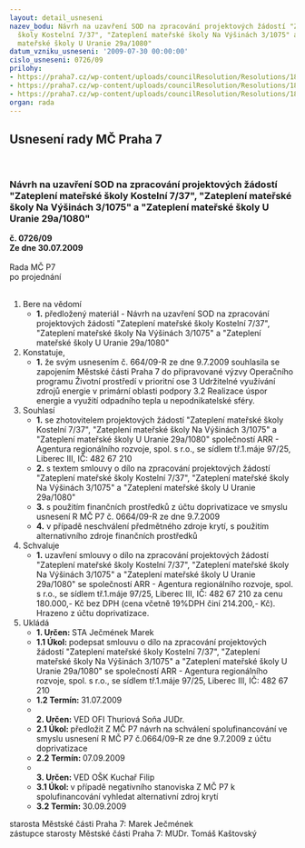 ```yaml
---
layout: detail_usneseni
nazev_bodu: Návrh na uzavření SOD na zpracování projektových žádostí "Zateplení mateřské
  školy Kostelní 7/37", "Zateplení mateřské školy Na Výšinách 3/1075" a "Zateplení
  mateřské školy U Uranie 29a/1080"
datum_vzniku_usneseni: '2009-07-30 00:00:00'
cislo_usneseni: 0726/09
prilohy:
- https://praha7.cz/wp-content/uploads/councilResolution/Resolutions/18689/37-smlouva_zateplov%c3%a1n%c3%ad_m%c4%8d_praha_7.doc
- https://praha7.cz/wp-content/uploads/councilResolution/Resolutions/18689/37-nab%c3%addka_zateplov%c3%a1n%c3%ad_m%c4%8d_praha_7.doc
- https://praha7.cz/wp-content/uploads/councilResolution/Resolutions/18689/37-usneseni0664_09r.doc
organ: rada
---
```

<div id="ucUsn_pList" class="usn">
	<span><h2>Usnesení rady MČ Praha 7 </h2>
<br></span><div class="standBody">
<span><h3>Návrh na uzavření SOD na zpracování projektových žádostí "Zateplení mateřské školy Kostelní 7/37", "Zateplení mateřské školy Na Výšinách 3/1075" a "Zateplení mateřské školy U Uranie 29a/1080"</h3></span><div class="center">
		<strong>č. 0726/09</strong><br>
	</div>
<div class="center">
		<strong>Ze dne 30.07.2009</strong><br><br>
	</div>Rada MČ P7<br> po projednání<br><br><ol>
<li>Bere na vědomí<ul><li>
<strong>1.</strong> předložený materiál - Návrh na uzavření SOD na zpracování projektových žádostí "Zateplení mateřské školy Kostelní 7/37", "Zateplení mateřské školy Na Výšinách 3/1075" a "Zateplení mateřské školy U Uranie 29a/1080"</li></ul>
</li>
<li>Konstatuje,<ul><li>
<strong>1.</strong> že svým usnesením č. 664/09-R ze dne 9.7.2009 souhlasila se zapojením Městské části Praha 7 do připravované výzvy Operačního programu Životní prostředí v prioritní ose 3 Udržitelné využívání zdrojů energie v primární oblasti podpory 3.2 Realizace úspor energie a využití odpadního tepla u nepodnikatelské sféry.</li></ul>
</li>
<li>Souhlasí<ul>
<li>
<strong>1.</strong> se zhotovitelem projektových žádostí "Zateplení mateřské školy Kostelní 7/37", "Zateplení mateřské školy Na Výšinách 3/1075" a "Zateplení mateřské školy U Uranie 29a/1080" společností ARR - Agentura regionálního rozvoje, spol. s r.o., se sídlem tř.1.máje 97/25, Liberec III, IČ: 482 67 210</li>
<li>
<strong>2.</strong> s textem smlouvy o dílo na zpracování projektových žádostí "Zateplení mateřské školy Kostelní 7/37", "Zateplení mateřské školy Na Výšinách 3/1075" a "Zateplení mateřské školy U Uranie 29a/1080"</li>
<li>
<strong>3.</strong> s použitím finančních prostředků z účtu doprivatizace ve smyslu usnesení R MČ P7 č. 0664/09-R ze dne 9.7.2009</li>
<li>
<strong>4.</strong> v případě neschválení předmětného zdroje krytí, s použitím alternativního zdroje finančních prostředků</li>
</ul>
</li>
<li>Schvaluje<ul><li>
<strong>1.</strong> uzavření smlouvy o dílo na zpracování projektových žádostí "Zateplení mateřské školy Kostelní 7/37", "Zateplení mateřské školy Na Výšinách 3/1075" a "Zateplení mateřské školy U Uranie 29a/1080" se společností ARR - Agentura regionálního rozvoje, spol. s r.o., se sídlem tř.1.máje 97/25, Liberec III, IČ: 482 67 210 za cenu 180.000,- Kč bez DPH (cena včetně 19%DPH činí 214.200,- Kč). Hrazeno z účtu doprivatizace.</li></ul>
</li>
<li>Ukládá<ul>
<li>
<strong>1. Určen: </strong>STA Ječmének Marek</li>
<li>
<strong>1.1 Úkol: </strong>podepsat smlouvu o dílo na zpracování projektových žádostí "Zateplení mateřské školy Kostelní 7/37", "Zateplení mateřské školy Na Výšinách 3/1075" a "Zateplení mateřské školy U Uranie 29a/1080" se společností ARR - Agentura regionálního rozvoje, spol. s r.o., se sídlem tř.1.máje 97/25, Liberec III, IČ: 482 67 210 </li>
<li>
<strong>1.2 Termín: </strong>31.07.2009</li>
<li>
<strong><br>2. Určen: </strong>VED OFI Thuriová Soňa JUDr.</li>
<li>
<strong>2.1 Úkol: </strong>předložit Z MČ P7 návrh na schválení spolufinancování ve smyslu usnesení R MČ P7 č.0664/09-R ze dne 9.7.2009 z účtu doprivatizace </li>
<li>
<strong>2.2 Termín: </strong>07.09.2009</li>
<li>
<strong><br>3. Určen: </strong>VED OŠK Kuchař Filip</li>
<li>
<strong>3.1 Úkol: </strong>v případě negativního stanoviska Z MČ P7 k spolufinancování vyhledat alternativní zdroj krytí</li>
<li>
<strong>3.2 Termín: </strong>30.09.2009</li>
</ul>
</li>
</ol>starosta Městské části Praha 7: Marek Ječmének<br>zástupce starosty Městské části Praha 7: MUDr. Tomáš Kaštovský 
</div>
</div>